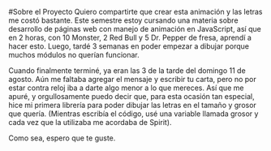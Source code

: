 #Sobre el Proyecto
Quiero compartirte que crear esta animación y las letras me costó bastante. Este semestre estoy cursando una materia sobre desarrollo de páginas web con manejo de animación en JavaScript, así que en 2 horas, con 10 Monster, 2 Red Bull y 5 Dr. Pepper de fresa, aprendí a hacer esto. Luego, tardé 3 semanas en poder empezar a dibujar porque muchos módulos no querían funcionar.

Cuando finalmente terminé, ya eran las 3 de la tarde del domingo 11 de agosto. Aún me faltaba agregar el mensaje y escribir tu carta, pero no por estar contra reloj iba a darte algo menor a lo que mereces. Así que me apuré, y orgullosamente puedo decir que, para esta ocasión tan especial, hice mi primera librería para poder dibujar las letras en el tamaño y grosor que quería. (Mientras escribía el código, usé una variable llamada grosor y cada vez que la utilizaba me acordaba de Spirit).

Como sea, espero que te guste.
